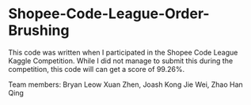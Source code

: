 # Shopee-Code-League-Order-Brushing
This code was written when I participated in the Shopee Code League Kaggle Competition.
While I did not manage to submit this during the competition, this code will can get a score of 99.26%.

Team members: Bryan Leow Xuan Zhen, Joash Kong Jie Wei, Zhao Han Qing 
